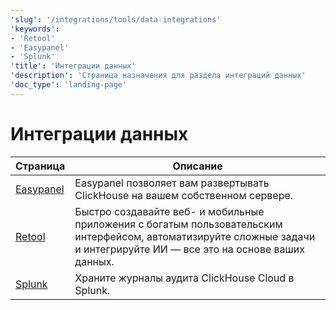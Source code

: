 ```yaml
---
'slug': '/integrations/tools/data-integrations'
'keywords':
- 'Retool'
- 'Easypanel'
- 'Splunk'
'title': 'Интеграции данных'
'description': 'Страница назначения для раздела интеграций данных'
'doc_type': 'landing-page'
---
```



# Интеграции данных

| Страница   | Описание                                                                                                                     |
|------------|------------------------------------------------------------------------------------------------------------------------------|
| [Easypanel](/integrations/easypanel) | Easypanel позволяет вам развертывать ClickHouse на вашем собственном сервере.                                                                    |
| [Retool](/integrations/retool)    | Быстро создавайте веб- и мобильные приложения с богатым пользовательским интерфейсом, автоматизируйте сложные задачи и интегрируйте ИИ — все это на основе ваших данных. |
| [Splunk](/integrations/audit-splunk)     | Храните журналы аудита ClickHouse Cloud в Splunk.                                                                                  |
